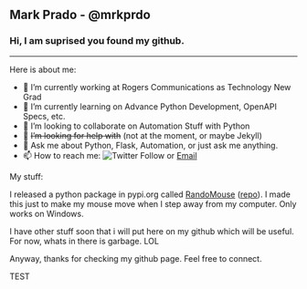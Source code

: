 ## Mark Prado - @mrkprdo
### Hi, I am suprised you found my github.
<hr>
Here is about me:
<br>

- 🔭 I’m currently working at Rogers Communications as Technology New Grad
- 🌱 I’m currently learning on Advance Python Development, OpenAPI Specs, etc.
- 👯 I’m looking to collaborate on Automation Stuff with Python
- 🤔 ~~I’m looking for help with~~ (not at the moment, or maybe Jekyll)
- 💬 Ask me about Python, Flask, Automation, or just ask me anything.
- 📫 How to reach me: ![Twitter Follow](https://img.shields.io/twitter/follow/mrkprdo?logo=twitter&style=flat-square) or <a href="mailto://engrmark.prado@gmail.com">Email</a>

My stuff:

I released a python package in pypi.org called [RandoMouse](https://pypi.org/project/randomouse/) ([repo](https://github.com/mrkprdo/RandoMouse/tree/master/randomouse)). I made this just to make my mouse move when I step away from my computer. Only works on Windows. 

I have other stuff soon that i will put here on my github which will be useful. For now, whats in there is garbage. LOL

Anyway, thanks for checking my github page. Feel free to connect.

<a onclick="alert('Hi')">TEST</a>

<!--
**mrkprdo/mrkprdo** is a ✨ _special_ ✨ repository because its `README.md` (this file) appears on your GitHub profile.

Here are some ideas to get you started:

- 🔭 I’m currently working on ...
- 🌱 I’m currently learning ...
- 👯 I’m looking to collaborate on ...
- 🤔 I’m looking for help with ...
- 💬 Ask me about ...
- 📫 How to reach me: ...
- 😄 Pronouns: ...
- ⚡ Fun fact: ...
-->
